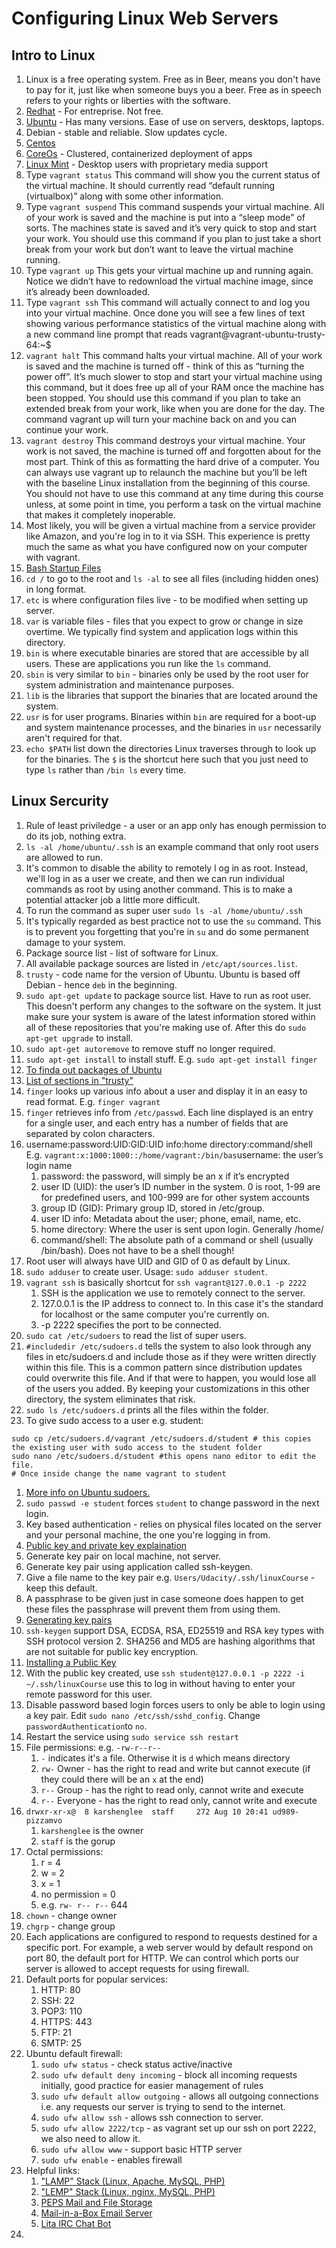 # Configuring Linux Web Servers

## Intro to Linux
1. Linux is a free operating system. Free as in Beer, means you don't have to pay for it, just like when someone buys you a beer. Free as in speech refers to your rights or liberties with the software.
1. [Redhat](https://www.redhat.com/en/technologies/linux-platforms/enterprise-linux) - For entreprise. Not free.
1. [Ubuntu](https://www.ubuntu.com/) - Has many versions. Ease of use on servers, desktops, laptops.
1. Debian - stable and reliable. Slow updates cycle.
1. [Centos](https://www.centos.org/)
1. [CoreOs](https://coreos.com/) - Clustered, containerized deployment of apps
1. [Linux Mint](https://www.linuxmint.com/) - Desktop users with proprietary media support
1. Type `vagrant status`
This command will show you the current status of the virtual machine. It should currently read “default running (virtualbox)” along with some other information.
1. Type `vagrant suspend`
This command suspends your virtual machine. All of your work is saved and the machine is put into a “sleep mode” of sorts. The machines state is saved and it’s very quick to stop and start your work. You should use this command if you plan to just take a short break from your work but don’t want to leave the virtual machine running.
1. Type `vagrant up`
This gets your virtual machine up and running again. Notice we didn’t have to redownload the virtual machine image, since it’s already been downloaded.
1. Type `vagrant ssh`
This command will actually connect to and log you into your virtual machine. Once done you will see a few lines of text showing various performance statistics of the virtual machine along with a new command line prompt that reads vagrant@vagrant-ubuntu-trusty-64:~$
1. `vagrant halt`
This command halts your virtual machine. All of your work is saved and the machine is turned off - think of this as “turning the power off”. It’s much slower to stop and start your virtual machine using this command, but it does free up all of your RAM once the machine has been stopped. You should use this command if you plan to take an extended break from your work, like when you are done for the day. The command vagrant up will turn your machine back on and you can continue your work.
1. `vagrant destroy`
This command destroys your virtual machine. Your work is not saved, the machine is turned off and forgotten about for the most part. Think of this as formatting the hard drive of a computer. You can always use vagrant up to relaunch the machine but you’ll be left with the baseline Linux installation from the beginning of this course. You should not have to use this command at any time during this course unless, at some point in time, you perform a task on the virtual machine that makes it completely inoperable.
1. Most likely, you will be given a virtual machine from a service provider like Amazon, and you're log in to it via SSH. This experience is pretty much the same as what you have configured now on your computer with vagrant.
1. [Bash Startup Files](http://www.gnu.org/software/bash/manual/html_node/Bash-Startup-Files.html)
1. `cd /` to go to the root and `ls -al` to see all files (including hidden ones) in long format.
1. `etc` is where configuration files live - to be modified when setting up server.
1. `var` is variable files - files that you expect to grow or change in size overtime. We typically find system and application logs within this directory.
1. `bin` is where executable binaries are stored that are accessible by all users. These are applications you run like the `ls` command.
1. `sbin` is very similar to `bin` - binaries only be used by the root user for system administration and maintenance purposes.
1. `lib` is the libraries that support the binaries that are located around the system.
1. `usr` is for user programs. Binaries within `bin` are required for a boot-up and system maintenance processes, and the binaries in `usr` necessarily aren't required for that.
1. `echo $PATH` list down the directories Linux traverses through to look up for the binaries. The `$` is the shortcut here such that you just need to type `ls` rather than `/bin ls` every time.

## Linux Sercurity
1. Rule of least priviledge - a user or an app only has enough permission to do its job, nothing extra.
1. `ls -al /home/ubuntu/.ssh` is an example command that only root users are allowed to run.
1. It's common to disable the ability to remotely l og in as root. Instead, we'll log in as a user we create, and then we can run individual commands as root by using another command. This is to make a potential attacker job a little more difficult.
1. To run the command as super user `sudo ls -al /home/ubuntu/.ssh`
1. It's typically regarded as best practice not to use the `su` command. This is to prevent you forgetting that you're in `su` and do some permanent damage to your system.
1. Package source list - list of software for Linux.
1. All available package sources are listed in `/etc/apt/sources.list`.
1. `trusty` - code name for the version of Ubuntu. Ubuntu is based off Debian - hence `deb` in the beginning.
1. `sudo apt-get update` to  package source list. Have to run as root user. This doesn't perform any changes to the software on the system. It just make sure your system is aware of the latest information stored within all of these repositories that you're making use of. After this do `sudo apt-get upgrade` to install.
1. `sudo apt-get autoremove` to remove stuff no longer required.
1. `sudo apt-get install` to install stuff. E.g. `sudo apt-get install finger`
1. [To finda out packages of Ubuntu](http://packages.ubuntu.com)
1. [List of sections in "trusty"](http://packages.ubuntu.com/trusty/)
1. `finger` looks up various info about a user and display it in an easy to read format. E.g. `finger vagrant`
1. `finger` retrieves info from `/etc/passwd`. Each line displayed is an entry for a single user, and each entry has a number of fields that are separated by colon characters.
1. username:password:UID:GID:UID info:home directory:command/shell
E.g. `vagrant:x:1000:1000::/home/vagrant:/bin/bas`username: the user’s login name
	1. password: the password, will simply be an x if it’s encrypted
	1. user ID (UID): the user’s ID number in the system. 0 is root, 1-99 are for predefined users, and 100-999 are for other system accounts
	1. group ID (GID): Primary group ID, stored in /etc/group.
	1. user ID info: Metadata about the user; phone, email, name, etc.
	1. home directory: Where the user is sent upon login. Generally /home/
	1. command/shell: The absolute path of a command or shell (usually /bin/bash). Does not have to be a shell though!
1. Root user will always have UID and GID of 0 as default by Linux.
1. `sudo adduser` to create user. Usage: `sudo adduser student`.
1. `vagrant ssh` is basically shortcut for `ssh vagrant@127.0.0.1 -p 2222`
	1. SSH is the application we use to remotely connect to the server.
	1. 127.0.0.1 is the IP address to connect to. In this case it's the standard for localhost or the same computer you're currently on.
	1. -p 2222 specifies the port to be connected.
1. `sudo cat /etc/sudoers` to read the list of super users.
1. `#includedir /etc/sudoers.d` tells the system to also look through any files in etc/sudoers.d and include those as if they were written directly within this file. This is a common pattern since distribution updates could overwrite this file. And if that were to happen, you would lose all of the users you added. By keeping your customizations in this other directory, the system eliminates that risk.
1. `sudo ls /etc/sudoers.d` prints all the files within the folder.
1. To give sudo access to a user e.g. student:
```
sudo cp /etc/sudoers.d/vagrant /etc/sudoers.d/student # this copies the existing user with sudo access to the student folder
sudo nano /etc/sudoers.d/student #this opens nano editor to edit the file.
# Once inside change the name vagrant to student
```
1. [More info on Ubuntu sudoers.](https://help.ubuntu.com/community/Sudoers)
1. `sudo passwd -e student` forces `student` to change password in the next login.
1. Key based authentication - relies on physical files located on the server and your personal machine, the one you're logging in from.
1. [Public key and private key explaination](https://www.youtube.com/watch?v=KuCt1GhzKJE)
1. Generate key pair on local machine, not server. 
1. Generate key pair using application called ssh-keygen.
1. Give a file name to the key pair e.g. `Users/Udacity/.ssh/linuxCourse` - keep this default.
1. A passphrase to be given just in case someone does happen to get these files the passphrase will prevent them from using them.
1. [Generating key pairs](https://www.youtube.com/watch?v=afOCp8d60U8)
1. `ssh-keygen` support DSA, ECDSA, RSA, ED25519 and RSA key types with SSH protocol version 2. SHA256 and MD5 are hashing algorithms that are not suitable for public key encryption.
1. [Installing a Public Key](https://www.youtube.com/watch?v=k5JTVI6c7w8)
1. With the public key created, use `ssh student@127.0.0.1 -p 2222 -i ~/.ssh/linuxCourse` use this to log in without having to enter your remote password for this user.
1. Disable password based login forces users to only be able to login using a key pair. Edit `sudo nano /etc/ssh/sshd_config`. Change `passwordAuthentication`to `no`.
1. Restart the service using `sudo service ssh restart`
1. File permissions:
	e.g. `-rw-r--r--`
	1. `-` indicates it's a file. Otherwise it is `d` which means directory
	1. `rw-` Owner - has the right to read and write but cannot execute (if they could there will be an `x` at the end)
	1. `r--` Group - has the right to read only, cannot write and execute
	1. `r--` Everyone - has the right to read only, cannot write and execute
1. `drwxr-xr-x@  8 karshenglee  staff     272 Aug 10 20:41 ud989-pizzamvo`
	1. `karshenglee` is the owner
	1. `staff` is the gorup
1. Octal permissions:
	1. r = 4
	1. w = 2
	1. x = 1
	1. no permission = 0
	1. e.g. `rw- r-- r--` 644
1. `chown` - change owner
1. `chgrp` - change group
1. Each applications are configured to respond to requests destined for a specific port. For example, a web server would by default respond on port 80, the default port for HTTP. We can control which ports our server is allowed to accept requests for using firewall.
1. Default ports for popular services:
	1. HTTP: 80
	1. SSH: 22
	1. POP3: 110
	1. HTTPS: 443
	1. FTP: 21
	1. SMTP: 25
1. Ubuntu default firewall:
	1. `sudo ufw status` - check status active/inactive
	1. `sudo ufw default deny incoming` - block all incoming requests initially, good practice for easier management of rules
	1. `sudo ufw default allow outgoing` - allows all outgoing connections i.e. any requests our server is trying to send to the internet.
	1. `sudo ufw allow ssh` - allows ssh connection to server.
	1. `sudo ufw allow 2222/tcp` - as vagrant set up our ssh on port 2222, we also need to allow it.
	1. `sudo ufw allow www` - support basic HTTP server
	1. `sudo ufw enable` - enables firewall
1. Helpful links:
	1. ["LAMP" Stack (Linux, Apache, MySQL, PHP)](https://www.digitalocean.com/community/tutorials/how-to-install-linux-apache-mysql-php-lamp-stack-on-ubuntu-14-04)
	1. ["LEMP" Stack (Linux, nginx, MySQL, PHP)](https://www.digitalocean.com/community/tutorials/how-to-install-linux-nginx-mysql-php-lemp-stack-on-ubuntu-14-04)
	1. [PEPS Mail and File Storage](https://www.digitalocean.com/community/tutorials/how-to-run-your-own-mail-server-and-file-storage-with-peps-on-ubuntu-14-04)
	1. [Mail-in-a-Box Email Server](https://www.digitalocean.com/community/tutorials/how-to-run-your-own-mail-server-with-mail-in-a-box-on-ubuntu-14-04)
	1. [Lita IRC Chat Bot](https://www.digitalocean.com/community/tutorials/how-to-install-the-lita-chat-bot-for-irc-on-ubuntu-14-04)
1. 